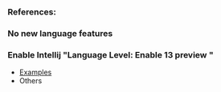 ### References:

### No new language features
### Enable Intellij "Language Level: Enable 13 preview " 

* [Examples](src/main/java/org/example/java13)
* Others
